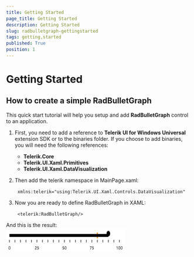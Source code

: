 ```yaml
---
title: Getting Started
page_title: Getting Started
description: Getting Started
slug: radbulletgraph-gettingstarted
tags: getting,started
published: True
position: 1
---
```


# Getting Started

## How to create a simple RadBulletGraph

This quick start tutorial will help you setup and add **RadBulletGraph** control to an application.

1. First, you need to add a reference to **Telerik UI for Windows Universal** extension SDK or to the binaries folder.
If you choose to add binaries, you will need the following references:

	* **Telerik.Core**
	* **Telerik.UI.Xaml.Primitives**
	* **Telerik.UI.Xaml.DataVisualization**
1. Then add the telerik namespace in MainPage.xaml:

		xmlns:telerik="using:Telerik.UI.Xaml.Controls.DataVisualization"

1. Now you are ready to define RadBulletGraph in XAML:

		<telerik:RadBulletGraph/>

And this is the result:  
![Rad Bulet Graph-Getting Started](images/RadBuletGraph-GettingStarted.png)
